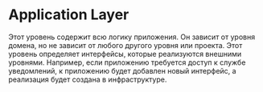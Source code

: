﻿# Application Layer

Этот уровень содержит всю логику приложения. Он зависит от уровня домена, но не зависит от любого другого уровня или проекта.
Этот уровень определяет интерфейсы, которые реализуются внешними уровнями.
Например, если приложению требуется доступ к службе уведомлений, к приложению будет добавлен новый интерфейс, а реализация будет создана в инфраструктуре.